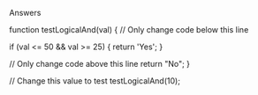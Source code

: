 Answers

function testLogicalAnd(val) {
  // Only change code below this line

  if (val <= 50 && val >= 25) {
    return 'Yes';
  }

  // Only change code above this line
  return "No";
}

// Change this value to test
testLogicalAnd(10);